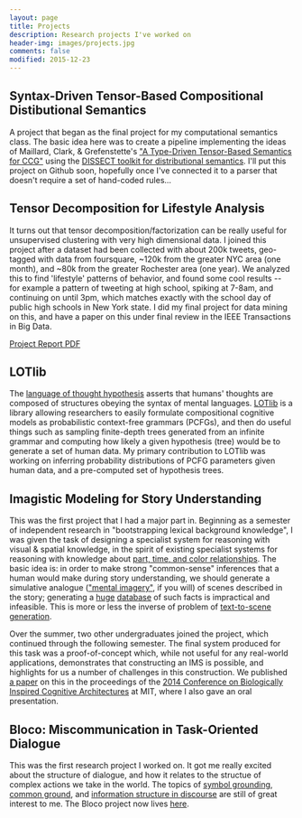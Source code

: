 ```yaml
---
layout: page
title: Projects
description: Research projects I've worked on
header-img: images/projects.jpg
comments: false
modified: 2015-12-23
---
```






<!-- NLP
---

I'm planning to aggregate code I wrote for homeworks in statistical NLP into coherent scripts for part-of-speech tagging and machine translation (TODO...) -->



Syntax-Driven Tensor-Based Compositional Distibutional Semantics
----------------------------------------------------------------

A project that began as the final project for my computational semantics class. The basic idea here was to create a pipeline implementing the ideas of Maillard, Clark, & Grefenstette's ["A Type-Driven Tensor-Based Semantics for CCG"](http://www.cl.cam.ac.uk/~sc609/pubs/eacl14types.pdf) using the [DISSECT toolkit for distributional semantics](http://clic.cimec.unitn.it/composes/toolkit/). I'll put this project on Github soon, hopefully once I've connected it to a parser that doesn't require a set of hand-coded rules...




Tensor Decomposition for Lifestyle Analysis
-------------------------------------------

It turns out that tensor decomposition/factorization can be really useful for unsupervised clustering with very high dimensional data. I joined this project after a dataset had been collected with about 200k tweets, geo-tagged with data from foursquare, ~120k from the greater NYC area (one month), and ~80k from the greater Rochester area (one year). We analyzed this to find 'lifestyle' patterns of behavior, and found some cool results -- for example a pattern of tweeting at high school, spiking at 7-8am, and continuing on until 3pm, which matches exactly with the school day of public high schools in New York state. I did my final project for data mining on this, and have a paper on this under final review in the IEEE Transactions in Big Data. 

<div markdown="0">
    <a href="{{ site.url }}/downloads/tensor_decomp.pdf" class="btn btn-success">Project Report PDF</a>
</div>





LOTlib
------

The [language of thought hypothesis](https://en.wikipedia.org/wiki/Language_of_thought_hypothesis) asserts that humans' thoughts are composed of structures obeying the syntax of mental languages. [LOTlib](https://github.com/piantado/LOTlib) is a library allowing researchers to easily formulate compositional cognitive models as probabilistic context-free grammars (PCFGs), and then do useful things such as sampling finite-depth trees generated from an infinite grammar and computing how likely a given hypothesis (tree) would be to generate a set of human data. My primary contribution to LOTlib was working on inferring probability distributions of PCFG parameters given human data, and a pre-computed set of hypothesis trees. 







Imagistic Modeling for Story Understanding
------------------------------------------

This was the first project that I had a major part in. Beginning as a semester of independent research in "bootstrapping lexical background knowledge", I was given the task of designing a specialist system for reasoning with visual & spatial knowledge, in the spirit of existing specialist systems for reasoning with knowledge about [part, time, and color relationships](https://www.cs.rochester.edu/~schubert/papers/type-part-color-and-time-relationships83.pdf). The basic idea is: in order to make strong "common-sense" inferences that a human would make during story understanding, we should generate a simulative analogue (["mental imagery"](https://en.wikipedia.org/wiki/Mental_image), if you will) of scenes described in the story; generating a [huge](https://en.wikipedia.org/wiki/Cyc) [database](http://conceptnet5.media.mit.edu/) of such facts is impractical and infeasible. This is more or less the inverse of problem of [text-to-scene generation](http://nlp.stanford.edu/projects/text2scene.shtml).

Over the summer, two other undergraduates joined the project, which continued through the following semester. The final system produced for this task was a proof-of-concept which, while not useful for any real-world applications, demonstrates that constructing an IMS is possible, and highlights for us a number of challenges in this construction. We published [a paper](http://dx.doi.org/10.1016/j.bica.2014.11.012) on this in the proceedings of the [2014 Conference on Biologically Inspired Cognitive Architectures](http://bicasociety.org/meetings/2014/) at MIT, where I also gave an oral presentation.


<!-- TODO: collapsable section?

Previous work to this end generally falls into one of two categories: (1) reasoning with locational knowledge, using a generic geographical model, (2) qualitative spatial reasoning (QSR), typically formalized with a [region connection calculus](https://en.wikipedia.org/wiki/Region_connection_calculus). 


The bad news is, this problem is a lot harder than we suspected when we began the IMS project. It will require a strong, efficient modeling system, which faces its a knowledge acquisition bottleneck of objects, typical properties of objects, attribute-specific predicate meanings (e.g. "The chair is *near* the sofa." vs. "Bob lives *near* Boston." vs. "Alpha Centauri is *near* our solar system."), typical scene constructions, and if we integrate time into our model, [relevant consequences of actions in the world](http://plato.stanford.edu/entries/frame-problem/).


The good news is, this problem is inversely equivalent to text-to-scene generation (see [here](http://www.cs.columbia.edu/~coyne/related-research.html) and [here](http://nlp.stanford.edu/projects/text2scene.shtml)). There is considerable common ground to be found between these tasks, as well as with human-robot interaction: all three are bottlenecked by the acquisition of the same [common-sense knowledge](https://en.wikipedia.org/wiki/Commonsense_reasoning). The "sort of good" news is that aggregating possible object relationships is not nearly as difficult a problem as aggegating possible object models, and there is a large amount of previous research on this in the QSR literature. 


I think this is a very interesting problem, and we will have to find ways to answer it sooner or later in our quest for human-like AI. When humans communicate, we paint images in each another's minds, and then we use these images to immediately infer a vast amount of knowledge. Spatial/vision common-sense knowledge is ubiquitous in human language, and some assert that [machine learning approaches will never provide solutions](https://www.cs.rochester.edu/~schubert/papers/what-kinds-of-knowledge-are-needed-for-genuine-understanding15.pdf) unless this issue is specifically targeted. Story understanding is arguably equivalent to dialogue understanding: any dialogue can be framed in the context of a story, and any story can be framed in the context of a dialogue. Patrick Winston frames these points in the context of the "Strong Story Hypothesis" and the "Directed Perception Hypothesis" (see paper [here](http://dspace.mit.edu/handle/1721.1/67693)). -->



Bloco: Miscommunication in Task-Oriented Dialogue
-------------------------------------------------

This was the first research project I worked on. It got me really excited about the structure of dialogue, and how it relates to the structue of complex actions we take in the world. The topics of [symbol grounding](https://en.wikipedia.org/wiki/Symbol_grounding_problem), [common ground](https://en.wikipedia.org/wiki/Grounding_in_communication), and [information structure in discourse](http://semanticsarchive.net/Archive/WYzOTRkO/InfoStructure.pdf) are still of great interest to me. The Bloco project now lives [here](http://personal.kent.edu/~jroche3/current-research-projects/the-bloco-project-miscommun/).

<!-- [Dialogue understanding](https://en.wikipedia.org/wiki/Dialog_system) is an [AI-hard problem](https://en.wikipedia.org/wiki/AI-complete) -- in my opinion, [the hardest](https://en.wikipedia.org/wiki/Turing_test).  -->





